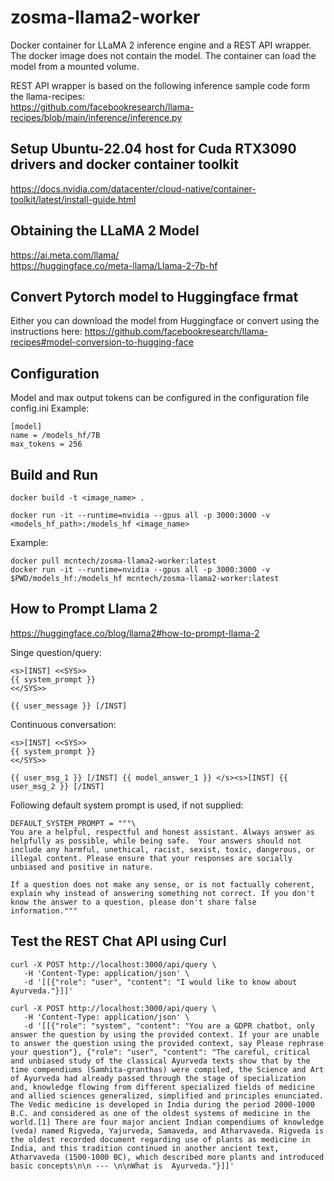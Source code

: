 # zosma-llama2-worker

Docker container for LLaMA 2 inference engine and a REST API wrapper.  
The docker image does not contain the model. The container can load the model from  a mounted volume.

REST API wrapper is based on the following inference sample code form the llama-recipes:    
https://github.com/facebookresearch/llama-recipes/blob/main/inference/inference.py

## Setup Ubuntu-22.04 host for Cuda RTX3090 drivers and docker container toolkit

https://docs.nvidia.com/datacenter/cloud-native/container-toolkit/latest/install-guide.html

## Obtaining the LLaMA 2 Model
https://ai.meta.com/llama/  
https://huggingface.co/meta-llama/Llama-2-7b-hf

## Convert Pytorch model to Huggingface frmat
Either you can download the model from Huggingface or convert using the instructions here:
https://github.com/facebookresearch/llama-recipes#model-conversion-to-hugging-face

## Configuration
Model and max output tokens can be configured in the configuration file config.ini
Example:  
```
[model]
name = /models_hf/7B
max_tokens = 256
```

## Build and Run

```
docker build -t <image_name> .

docker run -it --runtime=nvidia --gpus all -p 3000:3000 -v <models_hf_path>:/models_hf <image_name>
```
Example:
```
docker pull mcntech/zosma-llama2-worker:latest
docker run -it --runtime=nvidia --gpus all -p 3000:3000 -v $PWD/models_hf:/models_hf mcntech/zosma-llama2-worker:latest
```

## How to Prompt Llama 2 
https://huggingface.co/blog/llama2#how-to-prompt-llama-2

Singe question/query:
```
<s>[INST] <<SYS>>
{{ system_prompt }}
<</SYS>>

{{ user_message }} [/INST]
```

Continuous conversation:
```
<s>[INST] <<SYS>>
{{ system_prompt }}
<</SYS>>

{{ user_msg_1 }} [/INST] {{ model_answer_1 }} </s><s>[INST] {{ user_msg_2 }} [/INST]

```

Following default system prompt is used, if not supplied:
```
DEFAULT_SYSTEM_PROMPT = """\
You are a helpful, respectful and honest assistant. Always answer as helpfully as possible, while being safe.  Your answers should not include any harmful, unethical, racist, sexist, toxic, dangerous, or illegal content. Please ensure that your responses are socially unbiased and positive in nature.

If a question does not make any sense, or is not factually coherent, explain why instead of answering something not correct. If you don't know the answer to a question, please don't share false information."""
```
## Test the REST Chat API using Curl

```
curl -X POST http://localhost:3000/api/query \
   -H 'Content-Type: application/json' \
   -d '[[{"role": "user", "content": "I would like to know about Ayurveda."}]]'
```

```
curl -X POST http://localhost:3000/api/query \
   -H 'Content-Type: application/json' \
   -d '[[{"role": "system", "content": "You are a GDPR chatbot, only answer the question by using the provided context. If your are unable to answer the question using the provided context, say Please rephrase your question"}, {"role": "user", "content": "The careful, critical and unbiased study of the classical Ayurveda texts show that by the time compendiums (Samhita-granthas) were compiled, the Science and Art of Ayurveda had already passed through the stage of specialization and, knowledge flowing from different specialized fields of medicine and allied sciences generalized, simplified and principles enunciated. The Vedic medicine is developed in India during the period 2000-1000 B.C. and considered as one of the oldest systems of medicine in the world.[1] There are four major ancient Indian compendiums of knowledge (veda) named Rigveda, Yajurveda, Samaveda, and Atharvaveda. Rigveda is the oldest recorded document regarding use of plants as medicine in India, and this tradition continued in another ancient text, Atharvaveda (1500-1000 BC), which described more plants and introduced basic concepts\n\n --- \n\nWhat is  Ayurveda."}]]'
```